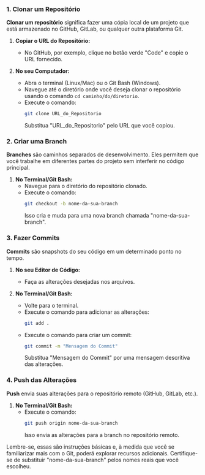 ### 1. Clonar um Repositório

**Clonar um repositório** significa fazer uma cópia local de um projeto que está armazenado no GitHub, GitLab, ou qualquer outra plataforma Git.

1. **Copiar o URL do Repositório:**

   - No GitHub, por exemplo, clique no botão verde "Code" e copie o URL fornecido.

2. **No seu Computador:**
   - Abra o terminal (Linux/Mac) ou o Git Bash (Windows).
   - Navegue até o diretório onde você deseja clonar o repositório usando o comando `cd caminho/do/diretorio`.
   - Execute o comando:
     ```bash
     git clone URL_do_Repositorio
     ```
     Substitua "URL_do_Repositorio" pelo URL que você copiou.

### 2. Criar uma Branch

**Branches** são caminhos separados de desenvolvimento. Eles permitem que você trabalhe em diferentes partes do projeto sem interferir no código principal.

1. **No Terminal/Git Bash:**
   - Navegue para o diretório do repositório clonado.
   - Execute o comando:
     ```bash
     git checkout -b nome-da-sua-branch
     ```
     Isso cria e muda para uma nova branch chamada "nome-da-sua-branch".

### 3. Fazer Commits

**Commits** são snapshots do seu código em um determinado ponto no tempo.

1. **No seu Editor de Código:**

   - Faça as alterações desejadas nos arquivos.

2. **No Terminal/Git Bash:**
   - Volte para o terminal.
   - Execute o comando para adicionar as alterações:
     ```bash
     git add .
     ```
   - Execute o comando para criar um commit:
     ```bash
     git commit -m "Mensagem do Commit"
     ```
     Substitua "Mensagem do Commit" por uma mensagem descritiva das alterações.

### 4. Push das Alterações

**Push** envia suas alterações para o repositório remoto (GitHub, GitLab, etc.).

1. **No Terminal/Git Bash:**
   - Execute o comando:
     ```bash
     git push origin nome-da-sua-branch
     ```
     Isso envia as alterações para a branch no repositório remoto.

Lembre-se, essas são instruções básicas e, à medida que você se familiarizar mais com o Git, poderá explorar recursos adicionais. Certifique-se de substituir "nome-da-sua-branch" pelos nomes reais que você escolheu.
